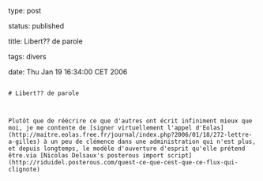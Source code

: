 type: post
status: published
title: Libert?? de parole
tags: divers
date: Thu Jan 19 16:34:00 CET 2006
~~~~~~
# Libert?? de parole

Plutôt que de réécrire ce que d'autres ont écrit infiniment mieux que moi, je me contente de [signer virtuellement l'appel d'Eolas](http://maitre.eolas.free.fr/journal/index.php?2006/01/18/272-lettre-a-gilles) à un peu de clémence dans une administration qui n'est plus, et depuis longtemps, le modèle d'ouverture d'esprit qu'elle prétend être.via [Nicolas Delsaux's posterous import script](http://riduidel.posterous.com/quest-ce-que-cest-que-ce-flux-qui-clignote)